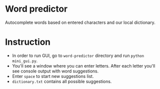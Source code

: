 # Word predictor

Autocomplete words based on entered characters and our local dictionary.

# Instruction
  - In order to run GUI, go to `word-predictor` directory and run `python mini_gui.py`.
  - You'll see a window where you can enter letters. After each letter you'll see console output with word suggestions.
  - Enter `space` to start new suggestions list.
  - `dictionary.txt` contains all possible suggestions.
